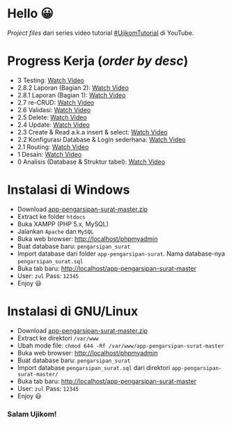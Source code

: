 # Hello 😀
*Project files* dari series video tutorial [#UjikomTutorial](https://www.youtube.com/playlist?list=PLSCLBARdXrOw_XYhxNf_fF0RQk2moFCel) di YouTube.

# Progress Kerja (*order by desc*)
* 3 Testing: [Watch Video](https://youtu.be/eQ5GaLKlx0M)
* 2.8.2 Laporan (Bagian 2): [Watch Video](https://www.youtube.com/watch?v=6OufjGpZt_8)
* 2.8.1 Laporan (Bagian 1): [Watch Video](https://www.youtube.com/watch?v=cLlKtZ8SkGM)
* 2.7   re-CRUD: [Watch Video](https://youtu.be/RK2mM3MMneU)
* 2.6   Validasi: [Watch Video](https://youtu.be/jyUvAFD-p3o)
* 2.5   Delete: [Watch Video](https://youtu.be/VP6ZN1cWaOc)
* 2.4   Update: [Watch Video](https://youtu.be/q8VLZ-3eR2M)
* 2.3   Create & Read a.k.a insert & select: [Watch Video](https://youtu.be/51fYypHQgNg)
* 2.2   Konfigurasi Database & Login sederhana: [Watch Video](https://www.youtube.com/watch?v=TpRCZDpEjY8)
* 2.1 Routing: [Watch Video](https://www.youtube.com/watch?v=BUAOhfJEXXY)
* 1 Desain: [Watch Video](https://www.youtube.com/watch?v=Z6AiP0p34gM)
* 0 Analisis (Database & Struktur tabel): [Watch Video](https://www.youtube.com/watch?v=eb8tzQKV_po)

# Instalasi di Windows
* Download [app-pengarsipan-surat-master.zip](https://github.com/HilmiZul/app-pengarsipan-surat/archive/master.zip)
* Extract ke folder ```htdocs```
* Buka XAMPP (PHP 5.x, MySQL)
* Jalankan ```Apache``` dan ```MySQL```
* Buka web browser: [http://localhost/phpmyadmin](http://localhost/phpmyadmin)
* Buat database baru: ```pengarsipan_surat```
* Import database dari folder ```app-pengarsipan-surat```. Nama database-nya ```pengarsipan_surat.sql```
* Buka tab baru: [http://localhost/app-pengarsipan-surat-master](http://localhost/app-pengarsipan-surat-master)
* User: ```zul``` Pass: ```12345```
* Enjoy 😃

# Instalasi di GNU/Linux
* Download [app-pengarsipan-surat-master.zip](https://github.com/HilmiZul/app-pengarsipan-surat/archive/master.zip)
* Extract ke direktori ```/var/www```
* Ubah mode file: ```chmod 644 -Rf /var/www/app-pengarsipan-surat-master```
* Buka web browser: [http://localhost/phpmyadmin](http://localhost/phpmyadmin)
* Buat database baru: ```pengarsipan_surat```
* Import database ```pengarsipan_surat.sql``` dari direktori ```app-pengarsipan-surat-master/```
* Buka tab baru: [http://localhost/app-pengarsipan-surat-master](http://localhost/app-pengarsipan-surat-master)
* User: ```zul``` Pass: ```12345```
* Enjoy 😃

### Salam Ujikom!

